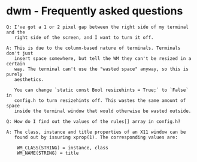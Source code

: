 dwm - Frequently asked questions
================================

	Q: I've got a 1 or 2 pixel gap between the right side of my terminal and the
	   right side of the screen, and I want to turn it off.

	A: This is due to the column-based nature of terminals. Terminals don't just
	   insert space somewhere, but tell the WM they can't be resized in a certain
	   way. The terminal can't use the "wasted space" anyway, so this is purely
	   aesthetics.

	   You can change `static const Bool resizehints = True;` to `False` in
	   config.h to turn resizehints off. This wastes the same amount of  space
	   inside the terminal window that would otherwise be wasted outside.

	Q: How do I find out the values of the rules[] array in config.h?

	A: The class, instance and title properties of an X11 window can be
	   found out by issuring xprop(1). The corresponding values are:

	   	WM_CLASS(STRING) = instance, class
		WM_NAME(STRING) = title

